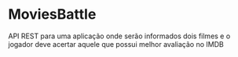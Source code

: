 # MoviesBattle
API REST para uma aplicação onde serão informados dois filmes e o jogador deve acertar aquele que possui melhor avaliação no IMDB
